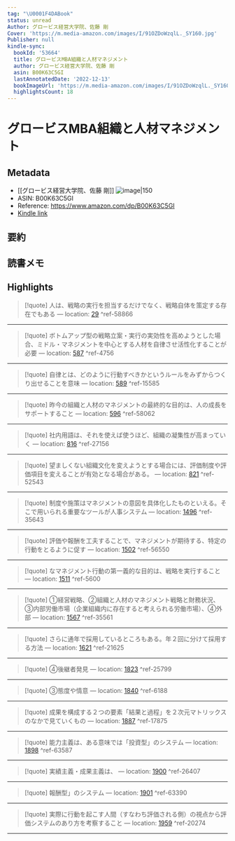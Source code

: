 ```yaml
---
tag: "\U0001F4DABook"
status: unread
Author: グロービス経営大学院、佐藤 剛
Cover: 'https://m.media-amazon.com/images/I/91OZDoWzqlL._SY160.jpg'
Publisher: null
kindle-sync:
  bookId: '53664'
  title: グロービスMBA組織と人材マネジメント
  author: グロービス経営大学院、佐藤 剛
  asin: B00K63C5GI
  lastAnnotatedDate: '2022-12-13'
  bookImageUrl: 'https://m.media-amazon.com/images/I/91OZDoWzqlL._SY160.jpg'
  highlightsCount: 18
---
```

# グロービスMBA組織と人材マネジメント
## Metadata
* [[グロービス経営大学院、佐藤 剛]]
![image|150](https://m.media-amazon.com/images/I/91OZDoWzqlL._SY160.jpg)
* ASIN: B00K63C5GI
* Reference: https://www.amazon.com/dp/B00K63C5GI
* [Kindle link](kindle://book?action=open&asin=B00K63C5GI)
## 要約
## 読書メモ
## Highlights
>[!quote]
>人は、戦略の実行を担当するだけでなく、戦略自体を策定する存在でもある — location: [29](kindle://book?action=open&asin=B00K63C5GI&location=29) ^ref-58866

---
>[!quote]
>ボトムアップ型の戦略立案・実行の実効性を高めようとした場合、ミドル・マネジメントを中心とする人材を自律させ活性化することが必要 — location: [587](kindle://book?action=open&asin=B00K63C5GI&location=587) ^ref-4756

---
>[!quote]
>自律とは、どのように行動すべきかというルールをみずからつくり出せることを意味 — location: [589](kindle://book?action=open&asin=B00K63C5GI&location=589) ^ref-15585

---
>[!quote]
>昨今の組織と人材のマネジメントの最終的な目的は、人の成長をサポートすること — location: [596](kindle://book?action=open&asin=B00K63C5GI&location=596) ^ref-58062

---
>[!quote]
>社内用語は、それを使えば使うほど、組織の凝集性が高まっていく — location: [816](kindle://book?action=open&asin=B00K63C5GI&location=816) ^ref-27156

---
>[!quote]
>望ましくない組織文化を変えようとする場合には、評価制度や評価項目を変えることが有効となる場合がある。 — location: [821](kindle://book?action=open&asin=B00K63C5GI&location=821) ^ref-52543

---
>[!quote]
>制度や施策はマネジメントの意図を具体化したものといえる。そこで用いられる重要なツールが人事システム — location: [1496](kindle://book?action=open&asin=B00K63C5GI&location=1496) ^ref-35643

---
>[!quote]
>評価や報酬を工夫することで、マネジメントが期待する、特定の行動をとるように促す — location: [1502](kindle://book?action=open&asin=B00K63C5GI&location=1502) ^ref-56550

---
>[!quote]
>なマネジメント行動の第一義的な目的は、戦略を実行すること — location: [1511](kindle://book?action=open&asin=B00K63C5GI&location=1511) ^ref-5600

---
>[!quote]
>①経営戦略、②組織と人材のマネジメント戦略と財務状況、③内部労働市場（企業組織内に存在すると考えられる労働市場）、④外部 — location: [1567](kindle://book?action=open&asin=B00K63C5GI&location=1567) ^ref-35561

---
>[!quote]
>さらに通年で採用しているところもある。年２回に分けて採用する方法 — location: [1621](kindle://book?action=open&asin=B00K63C5GI&location=1621) ^ref-21625

---
>[!quote]
>④後継者発見 — location: [1823](kindle://book?action=open&asin=B00K63C5GI&location=1823) ^ref-25799

---
>[!quote]
>③態度や情意 — location: [1840](kindle://book?action=open&asin=B00K63C5GI&location=1840) ^ref-6188

---
>[!quote]
>成果を構成する２つの要素「結果と過程」を２次元マトリックスのなかで見ていくもの — location: [1887](kindle://book?action=open&asin=B00K63C5GI&location=1887) ^ref-17875

---
>[!quote]
>能力主義は、ある意味では「投資型」のシステム — location: [1898](kindle://book?action=open&asin=B00K63C5GI&location=1898) ^ref-63587

---
>[!quote]
>実績主義・成果主義は、 — location: [1900](kindle://book?action=open&asin=B00K63C5GI&location=1900) ^ref-26407

---
>[!quote]
>報酬型」のシステム — location: [1901](kindle://book?action=open&asin=B00K63C5GI&location=1901) ^ref-63390

---
>[!quote]
>実際に行動を起こす人間（すなわち評価される側）の視点から評価システムのあり方を考察すること — location: [1959](kindle://book?action=open&asin=B00K63C5GI&location=1959) ^ref-20274

---
